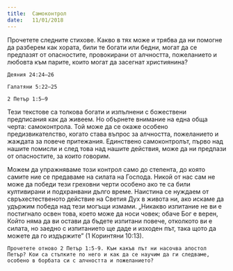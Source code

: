 ```yaml
---
title:  Самоконтрол
date:   11/01/2018
---
```


Прочетете следните стихове. Какво в тях може и трябва да ни помогне да разберем как хората, били те богати или бедни, могат да се предпазят от опасностите, провокирани от алчността, пожеланието и любовта към парите, които могат да засегнат християнина?

`Деяния 24:24–26`

`Галатяни 5:22–25`

`2 Петър 1:5–9`

Тези текстове са толкова богати и изпълнени с божествени предписания как да живеем. Но обърнете внимание на една обща черта: самоконтрола. Той може да се окаже особено предизвикателство, когато става въпрос за алчността, пожеланието и жаждата за повече притежания. Единствено самоконтролът, първо над нашите помисли и след това над нашите действия, може да ни предпази от опасностите, за които говорим.

Можем да упражняваме този контрол само до степента, до която самите ние се предаваме на силата на Господа. Никой от нас сам не може да победи тези греховни черти особено ако те са били култивирани и подхранвани дълго време. Наистина се нуждаем от свръхестественото действие на Светия Дух в живота ни, ако искаме да удържим победа над тези могъщи измами. „Никакво изпитание не ви е постигнало освен това, което може да носи човек; обаче Бог е верен, Който няма да ви остави да бъдете изпитани повече, отколкото ви е силата, но заедно с изпитанието ще даде и изходен път, така щото да можете да го издържите” (1 Коринтяни 10:13).

`Прочетете отново 2 Петър 1:5-9. Към какъв път ни насочва апостол Петър? Кои са стъпките по него и как да се научим да ги следваме, особено в борбата си с алчността и пожеланието?`